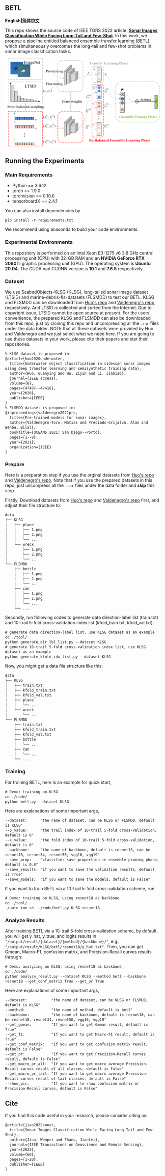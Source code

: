 ## BETL

**English|[简体中文](https://github.com/Jorwnpay/TGRS_BETL/blob/main/README_zh.md)**

This repo shows the source code of IEEE TGRS 2022 article: [**Sonar Images Classification While Facing Long-Tail and Few-Shot**](https://ieeexplore.ieee.org/document/9910166). In this work, we propose a pipeline entitled balanced ensemble transfer learning (BETL), which simultaneously overcomes the long-tail and few-shot problems in sonar image classification tasks. 

<img src=".\img\overview.png" alt="overview" style="zoom:60%;" />

## Running the Experiments

### Main Requirements

* Python == 3.6.12
* torch == 1.9.0
* torchvision == 0.10.0
* tensorboardX == 2.4.1

You can also install dependencies by

```shell
pip install -r requirements.txt
```

We recommend using anaconda to build your code environments.

### Experimental Environments

This repository is performed on an Intel Xeon E3-1275 v6 3.8 GHz central processing unit (CPU) with 32-GB RAM and an **NVIDIA GeForce RTX 2080Ti** graphic processing unit (GPU). The operating system is **Ubuntu 20.04**. The CUDA nad CUDNN version is **10.1** and **7.6.5** respectively.

### Dataset

We use SeabedObjects-KLSG (KLSG), long-tailed sonar image dataset (LTSID) and marine-debris-fls-datasets (FLSMDD) to test our BETL. KLSG and FLSMDD can be downloaded from [Huo's repo](https://github.com/huoguanying/SeabedObjects-Ship-and-Airplane-dataset) and [Valdenegro's repo](https://github.com/mvaldenegro/marine-debris-fls-datasets/releases/tag/watertank-v1.0), respectively. And LTSID is collected and sorted from the Internet. Due to copyright issue, LTSID cannot be open source at present. For the users' convenience, the prepared KLSG and FLSMDD can also be downloaded from this repo, just by cloning this repo and uncompressing all the `.rar` files under the data folder. NOTE that all these datasets were provided by Huo and Valdenegro and we just select what we need here. If you are going to use these datasets in your work, please cite their papers and star their repositories.

```
% KLSG dataset is proposed in:
@article{huo2020underwater,
  title={Underwater object classification in sidescan sonar images using deep transfer learning and semisynthetic training data},
  author={Huo, Guanying and Wu, Ziyin and Li, Jiabiao},
  journal={IEEE access},
  volume={8},
  pages={47407--47418},
  year={2020},
  publisher={IEEE}
}
% FLSMDD dataset is proposed in:
@inproceedings{valdenegro2021pre,
  title={Pre-trained models for sonar images},
  author={Valdenegro-Toro, Matias and Preciado-Grijalva, Alan and Wehbe, Bilal},
  booktitle={OCEANS 2021: San Diego--Porto},
  pages={1--8},
  year={2021},
  organization={IEEE}
}
```

### Prepare

Here is a preparation step if you use the orginal datasets from [Huo's repo](https://github.com/huoguanying/SeabedObjects-Ship-and-Airplane-dataset) and [Valdenegro's repo](https://github.com/mvaldenegro/marine-debris-fls-datasets/releases/tag/watertank-v1.0). Note that if you use the prepared datasets in this repo, just uncompress all the `.rar` files under the data folder and **skip** this step.

Firstly, Download datasets from [Huo's repo](https://github.com/huoguanying/SeabedObjects-Ship-and-Airplane-dataset) and [Valdenegro's repo](https://github.com/mvaldenegro/marine-debris-fls-datasets/releases/tag/watertank-v1.0) first, and adjust their file structure to:

```
data
├── KLSG
│   ├── plane
│   │   ├── 1.png
│   │   ├── 2.png
│   │   └── ...
│   └── wreck
│       ├── 1.png
│       ├── 2.png
│       └── ...
└── FLSMDD
    ├── bottle
    │   ├── 1.png
    │   ├── 2.png
    │   └── ...
    ├── can
    │   ├── 1.png
    │   ├── 2.png
    │   └── ...
    └── ...
```

Secondly, run following codes to generate data direction-label list (train.txt) and 10-trail 5-fold cross-validation index list (kfold_train.txt, kfold_val.txt).

```shell
# generate data direction-label list, use KLSG dataset as an example 
cd ./tool/
python generate_dir_lbl_list.py --dataset KLSG
# generate 10-trail 5-fold cross-validation index list, use KLSG dataset as an example 
python generate_kfold_idx_list.py --dataset KLSG
```

Now, you might get a data file structure like this:

```
data
├── KLSG
│   ├── train.txt
│   ├── kfold_train.txt
│   ├── kfold_val.txt
│   ├── plane
│   │   └── ...
│   └── wreck
│       └── ...
└── FLSMDD
    ├── train.txt
    ├── kfold_train.txt
    ├── kfold_val.txt
    ├── bottle
    │   └── ...
    ├── can
    │   └── ...
    └── ...
```

### Training

For training BETL, here is an example for quick start,

```shell
# Demo: training on KLSG
cd ./code/
python betl.py --dataset KLSG
```

Here are explanations of some important args,

```
--dataset:      "the name of dataset, can be KLSG or FLSMDD, default is KLSG"
--p_value:      "the trail index of 10-trail 5-fold cross-validation, default is 0"
--k_value:      "the fold index of 10-trail 5-fold cross-validation, default is 0"
--backbone:     "the name of backbone, default is resnet18, can be resnet18, resnet34, resnet50, vgg16, vgg19"
--save_prop:    "classifier save proportion in ensemble pruning phase, default is 0.6"
--save_results: "if you want to save the validation results, default is True"
--save_models:  "if you want to save the models, default is False"
```

If you want to train BETL via a 10-trail 5-fold cross-validation scheme, run:

```shell
# Demo: training on KLSG, using resnet18 as backbone
cd ./tool/
./auto_run.sh ../code/betl.py KLSG resnet18
```

### Analyze Results

After training BETL via a 10-trail 5-fold cross-validation scheme, by default, you will get y_hat, y_true, and logits results in `"/output/result/{dataset}/{method}/{backbone}/"`, e.g., `"/output/result/KLSG/betl/resnet18/y_hat.txt"`. Then, you can get Gmean, Macro-F1, confusion matrix, and Precision-Recall curves results through:

```shell
# Demo: analyzing on KLSG, using resnet18 as backbone
cd ./code/
python analyse_result.py --dataset KLSG --method betl --backbone resnet18 --get_conf_matrix True --get_pr True
```

Here are explanations of some important args,

```
--dataset:           "the name of dataset, can be KLSG or FLSMDD, default is KLSG"
--method:            "the name of method, default is betl"
--backbone:          "the name of backbone, default is resnet18, can be resnet18, resnet34, resnet50, vgg16, vgg19"
--get_gmean:         "If you want to get Gmean result, default is True"
--get_f1:            "If you want to get Macro-F1 result, default is True"
--get_conf_matrix:   "If you want to get confusion matrix result, default is False"
--get_pr:            "If you want to get Precision-Recall curves result, default is False"
--get_macro_pr_all:  "If you want to get macro average Precision-Recall curves result of all classes, default is False"
--get_macro_pr_tail: "If you want to get macro average Precision-Recall curves result of tail classes, default is False"
--show_pic:          "If you want to show confusion matrix or Precision-Recall curves, default is False"
```

##  Cite

If you find this code useful in your research, please consider citing us:

```
@article{jiao2022sonar,
  title={Sonar Images Classification While Facing Long-Tail and Few-Shot},
  author={Jiao, Wenpei and Zhang, Jianlei},
  journal={IEEE Transactions on Geoscience and Remote Sensing},
  year={2022},
  volume={60},
  pages={1-20},
  publisher={IEEE}
}
```

